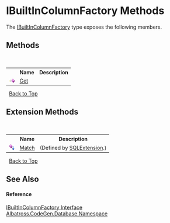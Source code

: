 # IBuiltInColumnFactory Methods
 

The <a href="T_Albatross_CodeGen_Database_IBuiltInColumnFactory.md">IBuiltInColumnFactory</a> type exposes the following members.


## Methods
&nbsp;<table><tr><th></th><th>Name</th><th>Description</th></tr><tr><td>![Public method](media/pubmethod.gif "Public method")</td><td><a href="M_Albatross_CodeGen_Database_IBuiltInColumnFactory_Get.md">Get</a></td><td /></tr></table>&nbsp;
<a href="#ibuiltincolumnfactory-methods">Back to Top</a>

## Extension Methods
&nbsp;<table><tr><th></th><th>Name</th><th>Description</th></tr><tr><td>![Public Extension Method](media/pubextension.gif "Public Extension Method")</td><td><a href="M_Albatross_CodeGen_SQLExtension_Match.md">Match</a></td><td> (Defined by <a href="T_Albatross_CodeGen_SQLExtension.md">SQLExtension</a>.)</td></tr></table>&nbsp;
<a href="#ibuiltincolumnfactory-methods">Back to Top</a>

## See Also


#### Reference
<a href="T_Albatross_CodeGen_Database_IBuiltInColumnFactory.md">IBuiltInColumnFactory Interface</a><br /><a href="N_Albatross_CodeGen_Database.md">Albatross.CodeGen.Database Namespace</a><br />